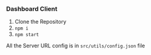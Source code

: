 ### Dashboard Client

1. Clone the Repository
2. ```npm i```
3. ```npm start```

All the Server URL config is in ```src/utils/config.json``` file
